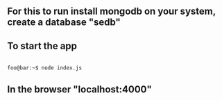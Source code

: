 ## For this to run install mongodb on your system, create a database "sedb"


## To start the app

```console

foo@bar:~$ node index.js

```
## In the browser "localhost:4000"


